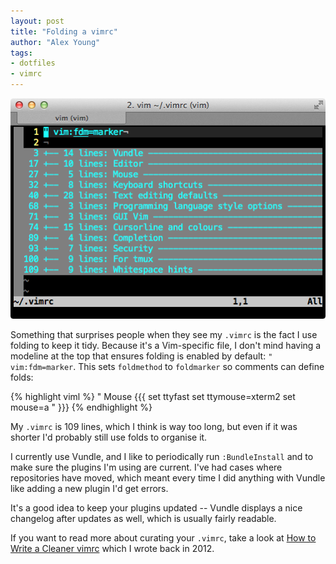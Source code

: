 ```yaml
---
layout: post
title: "Folding a vimrc"
author: "Alex Young"
tags:
- dotfiles
- vimrc
---
```


![vimrc with folding](/images/posts/vimrcfolding.png)

Something that surprises people when they see my `.vimrc` is the fact I use folding to keep it tidy.  Because it's a Vim-specific file, I don't mind having a modeline at the top that ensures folding is enabled by default: `" vim:fdm=marker`.  This sets `foldmethod` to `foldmarker` so comments can define folds:

{% highlight viml %}
" Mouse {{{
set ttyfast
set ttymouse=xterm2
set mouse=a
" }}}
{% endhighlight %}

My `.vimrc` is 109 lines, which I think is way too long, but even if it was shorter I'd probably still use folds to organise it.

I currently use Vundle, and I like to periodically run `:BundleInstall` and to make sure the plugins I'm using are current.  I've had cases where repositories have moved, which meant every time I did anything with Vundle like adding a new plugin I'd get errors.

It's a good idea to keep your plugins updated -- Vundle displays a nice changelog after updates as well, which is usually fairly readable.

If you want to read more about curating your `.vimrc`, take a look at [How to Write a Cleaner vimrc](http://usevim.com/2012/05/09/clean-vimrc/) which I wrote back in 2012.
